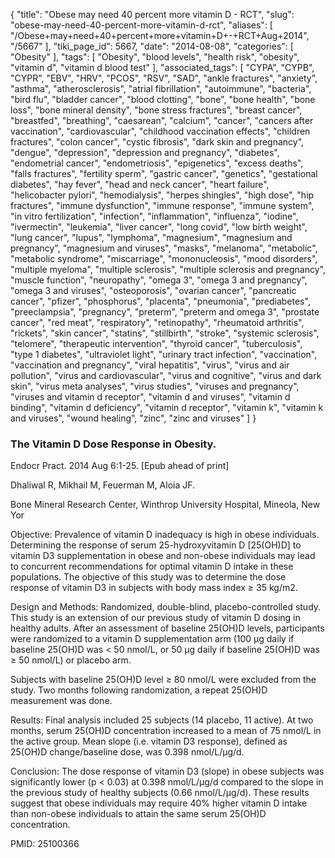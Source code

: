{
    "title": "Obese may need 40 percent more vitamin D - RCT",
    "slug": "obese-may-need-40-percent-more-vitamin-d-rct",
    "aliases": [
        "/Obese+may+need+40+percent+more+vitamin+D+-+RCT+Aug+2014",
        "/5667"
    ],
    "tiki_page_id": 5667,
    "date": "2014-08-08",
    "categories": [
        "Obesity"
    ],
    "tags": [
        "Obesity",
        "blood levels",
        "health risk",
        "obesity",
        "vitamin d",
        "vitamin d blood test"
    ],
    "associated_tags": [
        "CYPA",
        "CYPB",
        "CYPR",
        "EBV",
        "HRV",
        "PCOS",
        "RSV",
        "SAD",
        "ankle fractures",
        "anxiety",
        "asthma",
        "atherosclerosis",
        "atrial fibrillation",
        "autoimmune",
        "bacteria",
        "bird flu",
        "bladder cancer",
        "blood clotting",
        "bone",
        "bone health",
        "bone loss",
        "bone mineral density",
        "bone stress fractures",
        "breast cancer",
        "breastfed",
        "breathing",
        "caesarean",
        "calcium",
        "cancer",
        "cancers after vaccination",
        "cardiovascular",
        "childhood vaccination effects",
        "children fractures",
        "colon cancer",
        "cystic fibrosis",
        "dark skin and pregnancy",
        "dengue",
        "depression",
        "depression and pregnancy",
        "diabetes",
        "endometrial cancer",
        "endometriosis",
        "epigenetics",
        "excess deaths",
        "falls fractures",
        "fertility sperm",
        "gastric cancer",
        "genetics",
        "gestational diabetes",
        "hay fever",
        "head and neck cancer",
        "heart failure",
        "helicobacter pylori",
        "hemodialysis",
        "herpes shingles",
        "high dose",
        "hip fractures",
        "immune dysfunction",
        "immune response",
        "immune system",
        "in vitro fertilization",
        "infection",
        "inflammation",
        "influenza",
        "iodine",
        "ivermectin",
        "leukemia",
        "liver cancer",
        "long covid",
        "low birth weight",
        "lung cancer",
        "lupus",
        "lymphoma",
        "magnesium",
        "magnesium and pregnancy",
        "magnesium and viruses",
        "masks",
        "melanoma",
        "metabolic",
        "metabolic syndrome",
        "miscarriage",
        "mononucleosis",
        "mood disorders",
        "multiple myeloma",
        "multiple sclerosis",
        "multiple sclerosis and pregnancy",
        "muscle function",
        "neuropathy",
        "omega 3",
        "omega 3 and pregnancy",
        "omega 3 and viruses",
        "osteoporosis",
        "ovarian cancer",
        "pancreatic cancer",
        "pfizer",
        "phosphorus",
        "placenta",
        "pneumonia",
        "prediabetes",
        "preeclampsia",
        "pregnancy",
        "preterm",
        "preterm and omega 3",
        "prostate cancer",
        "red meat",
        "respiratory",
        "retinopathy",
        "rheumatoid arthritis",
        "rickets",
        "skin cancer",
        "statins",
        "stillbirth",
        "stroke",
        "systemic sclerosis",
        "telomere",
        "therapeutic intervention",
        "thyroid cancer",
        "tuberculosis",
        "type 1 diabetes",
        "ultraviolet light",
        "urinary tract infection",
        "vaccination",
        "vaccination and pregnancy",
        "viral hepatitis",
        "virus",
        "virus and air pollution",
        "virus and cardiovascular",
        "virus and cognitive",
        "virus and dark skin",
        "virus meta analyses",
        "virus studies",
        "viruses and pregnancy",
        "viruses and vitamin d receptor",
        "vitamin d and viruses",
        "vitamin d binding",
        "vitamin d deficiency",
        "vitamin d receptor",
        "vitamin k",
        "vitamin k and viruses",
        "wound healing",
        "zinc",
        "zinc and viruses"
    ]
}


### The Vitamin D Dose Response in Obesity.

Endocr Pract. 2014 Aug 6:1-25. <span>[Epub ahead of print]</span>

Dhaliwal R, Mikhail M, Feuerman M, Aloia JF.

Bone Mineral Research Center, Winthrop University Hospital, Mineola, New Yor

Objective: Prevalence of vitamin D inadequacy is high in obese individuals. Determining the response of serum 25-hydroxyvitamin D <span>[25(OH)D]</span> to vitamin D3 supplementation in obese and non-obese individuals may lead to concurrent recommendations for optimal vitamin D intake in these populations. The objective of this study was to determine the dose response of vitamin D3 in subjects with body mass index ≥ 35 kg/m2.

Design and Methods: Randomized, double-blind, placebo-controlled study. This study is an extension of our previous study of vitamin D dosing in healthy adults. After an assessment of baseline 25(OH)D levels, participants were randomized to a vitamin D supplementation arm (100 μg daily if baseline 25(OH)D was < 50 nmol/L, or 50 μg daily if baseline 25(OH)D was ≥ 50 nmol/L) or placebo arm. 

Subjects with baseline 25(OH)D level ≥ 80 nmol/L were excluded from the study. Two months following randomization, a repeat 25(OH)D measurement was done.

Results: Final analysis included 25 subjects (14 placebo, 11 active). At two months, serum 25(OH)D concentration increased to a mean of 75 nmol/L in the active group. Mean slope (i.e. vitamin D3 response), defined as 25(OH)D change/baseline dose, was 0.398 nmol/L/μg/d.

Conclusion: The dose response of vitamin D3 (slope) in obese subjects was significantly lower (p < 0.03) at 0.398 nmol/L/μg/d compared to the slope in the previous study of healthy subjects (0.66 nmol/L/μg/d). These results suggest that obese individuals may require 40% higher vitamin D intake than non-obese individuals to attain the same serum 25(OH)D concentration.

PMID: 25100366